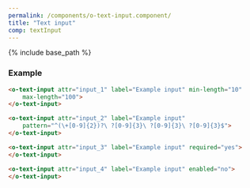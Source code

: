 ```yaml
---
permalink: /components/o-text-input.component/
title: "Text input"
comp: textInput
---
```


{% include base_path %}

<h3 class="grey-color">Example</h3>

```html
<o-text-input attr="input_1" label="Example input" min-length="10" 
    max-length="100">
</o-text-input>

<o-text-input attr="input_2" label="Example input" 
    pattern="^(\+[0-9]{2})?\ ?[0-9]{3}\ ?[0-9]{3}\ ?[0-9]{3}$">
</o-text-input>

<o-text-input attr="input_3" label="Example input" required="yes">
</o-text-input>

<o-text-input attr="input_4" label="Example input" enabled="no">
</o-text-input>
``` 

<br/>

<div style="display: none">
![image-right]({{ base_path }}/images/components/textInput2.PNG){: .align-right} Lorem ipsum dolor sit amet, consectetur adipiscing elit, sed do eiusmod tempor incididunt ut labore et dolore magna aliqua. Ut enim ad minim veniam, quis nostrud exercitation ullamco laboris nisi ut aliquip ex ea commodo consequat
</div>
